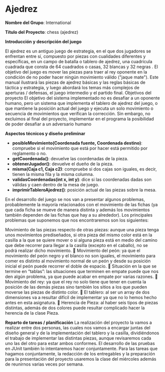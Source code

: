 # Ajedrez

**Nombre del Grupo**: International 

**Título del Proyecto**: chess (ajedrez)

**Introducción y descripción del juego**
 
El ajedrez es un antiguo juego de estrategia, en el que dos jugadores se enfrentan entre sí, compuesto por piezas con cualidades diferentes y específicas, en un campo de batalla o tablero de ajedrez, una cuadrícula cuadrada que consta de 64 cuadrados o casas, 32 blancas y 32 negras . El objetivo del juego es mover las piezas para traer al rey oponente en la condición de no poder hacer ningún movimiento válido ("jaque mate"). Este manual ilustrará las piezas de ajedrez básicas y las reglas básicas de táctica y estrategia, y luego abordará los temas más complejos de aperturas / defensas, el juego intermedio y el partido final.
 Objetivos del proyecto
El objetivo del sistema implementado no es desafiar a un oponente humano, pero un sistema que implementa el tablero de ajedrez del juego, o que mantiene la posición actual del juego y ejecuta un solo movimiento o secuencia de movimientos que verifican la corrección.
Sin embargo, no excluimos al final del proyecto, implementar en el programa la posibilidad de poder desafiar a un adversario humano

**Aspectos técnicos y diseño preliminar**
 

* **posibleMovimiento(Coordenada fuente, Coordenada destino)**: compruebe si el movimiento que está por hacer está permitido por reglamento o no.
* **getCoordenada()**: devuelve las coordenadas de la pieza.
* **obtenerJugador()**: devuelve el dueño de la pieza.
* **misma(Caja c1, Caja c2)**: compruebe si dos cajas son iguales, es decir, tienen la misma fila y la misma columna.
* **validasCoordenadas(int x, int y)**: dice si las coordenadas dadas son válidas y caen dentro de la mesa de juego.
* **imprimirTableroAjedrez()**: posición actual de las piezas sobre la mesa.

En el desarrollo del juego se nos van a presentar algunos problemas,
probablemente la mayoría relacionados con el movimiento de las fichas (ya que cada ficha
se mueve de manera distinta y además los movimientos también dependen de las fichas que
hay a su alrededor). Los principales problemas que suponemos que nos encontraremos son
los siguientes:

Movimiento de las piezas respecto de otras piezas: aunque una pieza tenga unos
movimientos prediseñados, si otra pieza del mismo color está en la casilla a la que se
quiere mover o si alguna pieza está en medio del camino que debe recorrer para llegar
a la casilla (excepto en el caballo), no se podrá realizar dicho movimiento.
 Movimiento del peón: ya que el movimiento del peón negro y el blanco no son iguales,
el movimiento para comer es distinto al movimiento normal de un peón y desde su
posición inicial el peón puede recorrer el doble de espacio.
 Situación en la que se termine en “tablas”: las situaciones que terminen en empate
puede que nos den algún problema, ya que puede acabar en empate por varias
razones.
 Movimiento del rey: ya que el rey no solo tiene que tener en cuenta la posición de las
demás piezas sino también los sitios a los que pueden moverse las piezas de distinto
color.
 El tablero: al ser un array de dos dimensiones va a resultar difícil de implementar ya
que no lo hemos hecho antes en esta asignatura.
 Herencia de Pieza: al haber seis tipos de piezas distintas, además de dos colores puede
resultar complicado hacer la herencia de la clase Pieza.

**Reparto de tareas / planificación**
La realización del proyecto la vamos a realizar entre dos personas, las cuales nos
vamos a encargar juntas del diseño general y de la implementación del tablero y la casilla,
dividiéndonos el trabajo de implementar las distintas piezas, aunque revisaremos cada uno
las del otro para estar ambos conformes. El desarrollo de las pruebas en JUnit también lo
intentaremos hacer conjuntamente.
Para las tareas que hagamos conjuntamente, la redacción de los entregables y la
preparación para la presentación del proyecto usaremos la clase del miércoles además de
reunirnos varias veces por semana.
